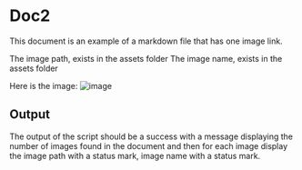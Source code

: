 # Doc2

This document is an example of a markdown file that has one image link.

The image path, exists in the assets folder
The image name, exists in the assets folder

Here is the image:
![image](../assets/image1.png)

## Output

The output of the script should be a success with a message displaying the number of images found in the document and then for each image display the image path with a status mark, image name with a status mark.
